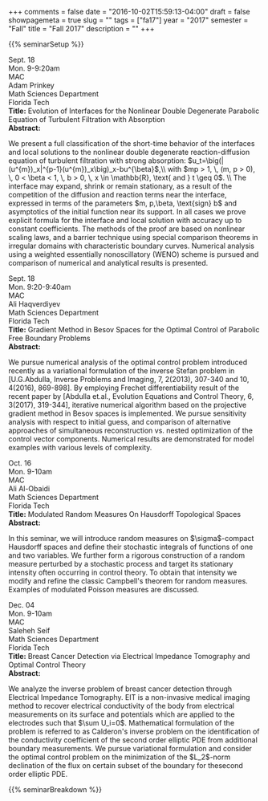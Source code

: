 +++
comments = false
date = "2016-10-02T15:59:13-04:00"
draft = false
showpagemeta = true
slug = ""
tags = ["fa17"]
year = "2017"
semester = "Fall"
title = "Fall 2017"
description = ""
+++

{{% seminarSetup %}}
<!-- begin seminar -->
<tr>
<td style="width: 23%;">
<div class="left_col">Sept. 18<br> Mon. 9-9:20am<br> MAC</div>
</td>
<td style="width: 23%;">
<div class="center_col">Adam Prinkey <br>Math Sciences Department<br> Florida Tech</div>
</td>
<td style="min-width: 50%;">
<div class="right_col"><strong>Title:</strong> Evolution of Interfaces for the Nonlinear Double Degenerate Parabolic Equation of Turbulent Filtration with Absorption
<br><strong>Abstract:</strong> <p> We present a full classification of the short-time behavior of the interfaces and local solutions to the nonlinear double degenerate reaction-diffusion equation of turbulent filtration with strong absorption: 
$u_t=\big(|(u^{m})_x|^{p-1}(u^{m})_x\big)_x-bu^{\beta}$,\\
with $mp > 1, \, (m, p > 0), \, 0 < \beta < 1, \, b > 0, \, x \in \mathbb{R}, \text{ and } t \geq 0$. \\ The interface may expand, shrink or remain stationary, as a result of the competition of the diffusion and reaction terms near the interface, expressed in terms of the parameters $m, p,\beta, \text{sign} b$ and asymptotics of the initial function near its support. In all cases we prove explicit formula for the interface and local solution with accuracy up to constant coefficients. The methods of the proof are based on nonlinear scaling laws, and a barrier technique using special comparison theorems in irregular domains with characteristic boundary curves. Numerical analysis using a weighted essentially nonoscillatory (WENO) scheme is pursued and comparison of numerical and analytical results is presented. </p>
</div>
</td>
</tr>
<!-- end seminar -->

<!-- begin seminar -->
<tr>
<td style="width: 23%;">
<div class="left_col">Sept. 18<br> Mon. 9:20-9:40am<br> MAC</div>
</td>
<td style="width: 23%;">
<div class="center_col">Ali Haqverdiyev <br>Math Sciences Department<br> Florida Tech</div>
</td>
<td style="min-width: 50%;">
<div class="right_col"><strong>Title:</strong> Gradient Method in Besov Spaces for the Optimal Control of Parabolic Free Boundary Problems
<br><strong>Abstract:</strong> <p>We pursue numerical analysis of the optimal control problem introduced recently as a variational formulation of the inverse Stefan problem in [U.G.Abdulla, Inverse Problems and Imaging, 7, 2(2013), 307-340 and 10, 4(2016), 869-898]. By employing Frechet differentiability result of the recent paper by [Abdulla et.al., Evolution Equations and Control Theory, 6, 3(2017), 319-344], iterative numerical algorithm based on the projective gradient method in Besov spaces is implemented. We pursue sensitivity analysis with respect to initial guess, and comparison of alternative approaches of simultaneous reconstruction vs. nested optimization of the control vector components. Numerical results are demonstrated for model examples with various levels of complexity.</p>
</div>
</td>
</tr>
<!-- end seminar -->

<!-- begin seminar -->
<tr>
<td style="width: 23%;">
<div class="left_col">Oct. 16<br> Mon. 9-10am<br> MAC</div>
</td>
<td style="width: 23%;">
<div class="center_col">Ali Al-Obaidi <br>Math Sciences Department<br> Florida Tech</div>
</td>
<td style="min-width: 50%;">
<div class="right_col"><strong>Title:</strong> Modulated Random Measures On Hausdorff Topological Spaces 
<br><strong>Abstract:</strong> <p>In this seminar, we will introduce random measures on $\sigma$-compact Hausdorff spaces and define their stochastic integrals of functions of one and two variables. We further form a rigorous construction of a random measure perturbed by a stochastic process and target its stationary intensity often occurring in control theory. To obtain that intensity we modify and refine the classic Campbell's theorem for random measures. Examples of modulated Poisson measures are discussed.</p>
</div>
</td>
</tr>
<!-- end seminar -->

<!-- begin seminar -->
<tr>
<td style="width: 23%;">
<div class="left_col">Dec. 04<br> Mon. 9-10am<br> MAC</div>
</td>
<td style="width: 23%;">
<div class="center_col">Saleheh Seif <br>Math Sciences Department<br> Florida Tech</div>
</td>
<td style="min-width: 50%;">
<div class="right_col"><strong>Title:</strong> Breast Cancer Detection via Electrical Impedance Tomography and Optimal Control Theory
<br><strong>Abstract:</strong><p>We analyze the inverse problem of breast cancer detection through Electrical Impedance Tomography. EIT is a non-invasive medical imaging method to recover electrical conductivity of the body from electrical measurements on its surface and potentials which are applied to the electrodes such that $\sum U_i=0$. Mathematical formulation of the problem is referred to as Calderon's inverse problem on the identification of the conductivity coefficient of the second order elliptic PDE from additional boundary measurements. We pursue variational formulation and consider the optimal control problem on the minimization of the $L_2$-norm declination of the flux on certain subset of the boundary for thesecond order elliptic PDE. </p>
</div>
</td>
</tr>
<!-- end seminar -->

<!-- begin seminar
<tr>
<td style="width: 23%;">
<div class="left_col">Mar. 27<br> Mon. 9-10am<br> MAC</div>
</td>
<td style="width: 23%;">
<div class="center_col">Ali Al-Obaidi <br>Math Sciences Department<br> Florida Tech</div>
</td>
<td style="min-width: 50%;">
<div class="right_col"><strong>Title:</strong> Modulated Random Measures in Topological Spaces
<br><strong>Abstract:</strong> <p>In this seminar, we will introduce random measures in different topological spaces and give some examples of them. Moreover, we will define their stochastic integrals and go over relevant integral theory, such as Campbell's theorem and its application in Laplace functional. We will discuss the most significant issue: the fact that stochastic integrals are just a random measure. Next, we will present the concept of the stochastic integral of a function of two variables, where we will see how they are related to modulated random measures. We will talk about the construction of modulated random measures using measures or stochastic processes and drive the intensity and rates intensity of the constructions.</p>
</div>
</td>
</tr>
<!-- end seminar -->
</tbody>
	</table>
	</div>
{{% seminarBreakdown %}}
